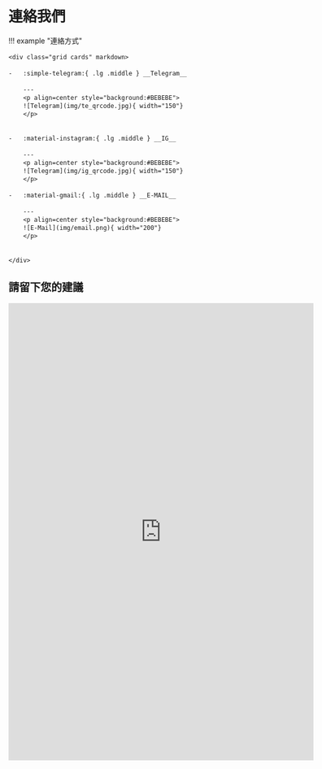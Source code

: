 # 連絡我們

!!! example "連絡方式"

    <div class="grid cards" markdown>

    -   :simple-telegram:{ .lg .middle } __Telegram__

        ---
        <p align=center style="background:#BEBEBE">
        ![Telegram](img/te_qrcode.jpg){ width="150"}
        </p>


    -   :material-instagram:{ .lg .middle } __IG__

        ---
        <p align=center style="background:#BEBEBE">
        ![Telegram](img/ig_qrcode.jpg){ width="150"}
        </p>

    -   :material-gmail:{ .lg .middle } __E-MAIL__ 

        ---
        <p align=center style="background:#BEBEBE">
        ![E-Mail](img/email.png){ width="200"}
        </p>
        

    </div>

## 請留下您的建議

<embed src="https://docs.google.com/forms/u/0/d/e/1FAIpQLSetHaNi_OwvEYTW7jt5YewS7su4IQcqy_WjYJxfvnO2iQcgcA/formResponse" width="600" height="900"/>